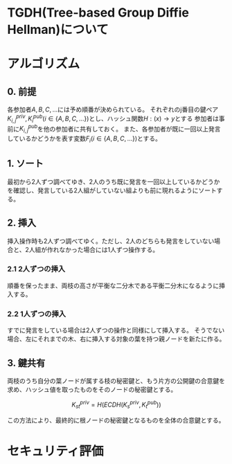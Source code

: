 TGDH(Tree-based Group Diffie Hellman)について
===

# アルゴリズム
## 0. 前提
各参加者$A,B,C,...$には予め順番が決められている。
それぞれのj番目の鍵ペア$K_{i,j}^{priv}, K_{i}^{pub} \left(i \in \left\{A,B,C,\ldots\right\}\right)$とし、ハッシュ関数$H: \left(x\right) \rightarrow y$とする
参加者は事前に$K_{i,j}^{pub}$を他の参加者に共有しておく。
また、各参加者が既に一回以上発言しているかどうかを表す変数$F_{i} \left(i \in \left\{ A,B,C,\ldots \right\} \right)$とする。


## 1. ソート
最初から2人ずつ調べてゆき、2人のうち既に発言を一回以上しているかどうかを確認し、発言している2人組がしていない組よりも前に現れるようにソートする。

## 2. 挿入
挿入操作時も2人ずつ調べてゆく。ただし、2人のどちらも発言をしていない場合と、2人組が作れなかった場合には1人ずつ操作する。

### 2.1 2人ずつの挿入
順番を保ったまま、両枝の高さが平衡な二分木である平衡二分木になるように挿入する。

### 2.2 1人ずつの挿入
すでに発言をしている場合は2人ずつの操作と同様にして挿入する。
そうでない場合、左にそれまでの木、右に挿入する対象の葉を持つ親ノードを新たに作る。

## 3. 鍵共有
両枝のうち自分の葉ノードが属する枝の秘密鍵と、もう片方の公開鍵の合意鍵を求め、ハッシュ値を取ったものをそのノードの秘密鍵とする。

$$
K_{st}^{priv} = H\left(ECDH\left(K_{s}^{priv}, K_{t}^{pub}\right)\right)
$$

この方法により、最終的に根ノードの秘密鍵となるものを全体の合意鍵とする。

# セキュリティ評価


